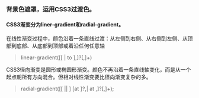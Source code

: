 ### 背景色遮罩，运用CSS3过渡色。
#### CSS3渐变分为liner-gradient和radial-gradient。
在线性渐变过程中，颜色沿着一条直线过渡：从左侧到右侧、从右侧到左侧、从顶部到底部、从底部到顶部或着沿任何任意轴
> linear-gradient([[<angle> | to <side-or-corner> ],]?<color-stop>[,<color-stop>]+)

CSS3径向渐变是圆形或椭圆形渐变。颜色不再沿着一条直线轴变化，而是从一个起点朝所有方向混合。但相对线性渐变要比径向渐变复杂的多。
>radial-gradient([[<shape> || <size>] [at <position>]?,| at <position>,]?<color-stop>[,<color-stop>]+);
